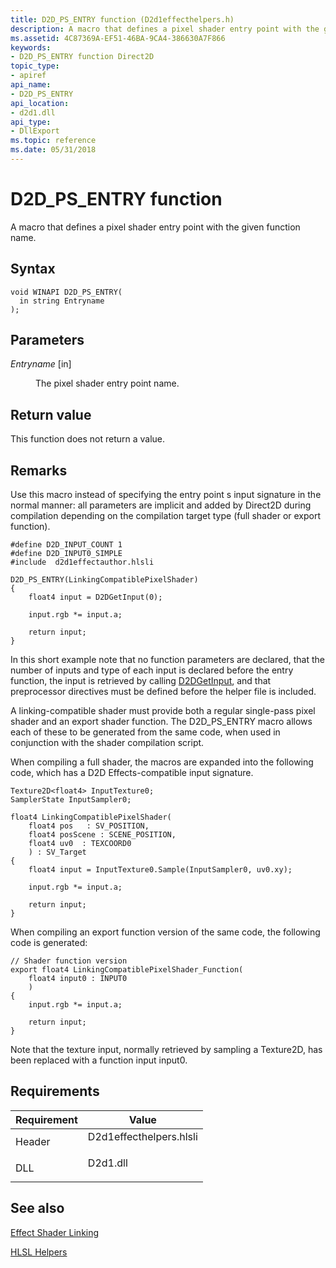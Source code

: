 ```yaml
---
title: D2D_PS_ENTRY function (D2d1effecthelpers.h)
description: A macro that defines a pixel shader entry point with the given function name.
ms.assetid: 4C87369A-EF51-46BA-9CA4-386630A7F866
keywords:
- D2D_PS_ENTRY function Direct2D
topic_type:
- apiref
api_name:
- D2D_PS_ENTRY
api_location:
- d2d1.dll
api_type:
- DllExport
ms.topic: reference
ms.date: 05/31/2018
---
```


# D2D\_PS\_ENTRY function

A macro that defines a pixel shader entry point with the given function name.

## Syntax

``` syntax
void WINAPI D2D_PS_ENTRY(
  in string Entryname
);
```

## Parameters

<dl> <dt>

*Entryname* \[in\]
</dt> <dd>

The pixel shader entry point name.

</dd> </dl>

## Return value

This function does not return a value.

## Remarks

Use this macro instead of specifying the entry point s input signature in the normal manner: all parameters are implicit and added by Direct2D during compilation depending on the compilation target type (full shader or export function).

``` syntax
#define D2D_INPUT_COUNT 1 
#define D2D_INPUT0_SIMPLE 
#include  d2d1effectauthor.hlsli  

D2D_PS_ENTRY(LinkingCompatiblePixelShader) 
{ 
    float4 input = D2DGetInput(0);  

    input.rgb *= input.a; 

    return input; 
} 
```

In this short example note that no function parameters are declared, that the number of inputs and type of each input is declared before the entry function, the input is retrieved by calling [D2DGetInput](d2dgetinput.md), and that preprocessor directives must be defined before the helper file is included.

A linking-compatible shader must provide both a regular single-pass pixel shader and an export shader function. The D2D\_PS\_ENTRY macro allows each of these to be generated from the same code, when used in conjunction with the shader compilation script.

When compiling a full shader, the macros are expanded into the following code, which has a D2D Effects-compatible input signature.

``` syntax
Texture2D<float4> InputTexture0; 
SamplerState InputSampler0; 

float4 LinkingCompatiblePixelShader(
    float4 pos   : SV_POSITION,   
    float4 posScene : SCENE_POSITION,    
    float4 uv0  : TEXCOORD0 
    ) : SV_Target 
{ 
    float4 input = InputTexture0.Sample(InputSampler0, uv0.xy);  

    input.rgb *= input.a; 

    return input; 
} 
```

When compiling an export function version of the same code, the following code is generated:

``` syntax
// Shader function version 
export float4 LinkingCompatiblePixelShader_Function( 
    float4 input0 : INPUT0 
    ) 
{ 
    input.rgb *= input.a; 

    return input; 
} 
```

Note that the texture input, normally retrieved by sampling a Texture2D, has been replaced with a function input input0.

## Requirements



| Requirement | Value |
|-------------------|----------------------------------------------------------------------------------------------------|
| Header<br/> | <dl> <dt>D2d1effecthelpers.hlsli</dt> </dl> |
| DLL<br/>    | <dl> <dt>D2d1.dll</dt> </dl>                |



## See also

<dl> <dt>

[Effect Shader Linking](effect-shader-linking.md)
</dt> <dt>

[HLSL Helpers](hlsl-helpers.md)
</dt> </dl>

 

 





